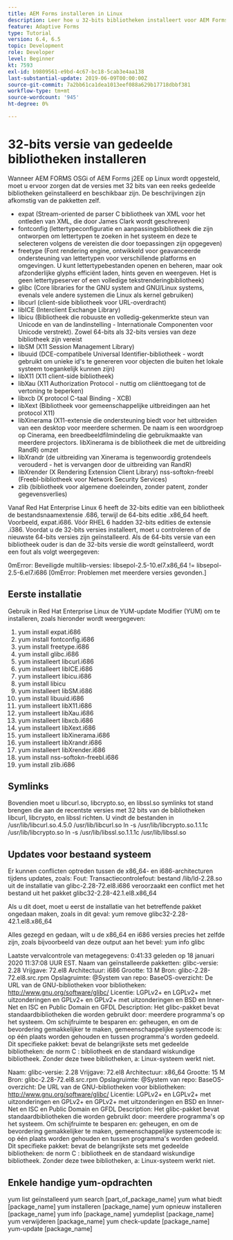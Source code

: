 ```yaml
---
title: AEM Forms installeren in Linux
description: Leer hoe u 32-bits bibliotheken installeert voor AEM Forms om te werken met Linux-installatie.
feature: Adaptive Forms
type: Tutorial
version: 6.4, 6.5
topic: Development
role: Developer
level: Beginner
kt: 7593
exl-id: b9809561-e9bd-4c67-bc18-5cab3e4aa138
last-substantial-update: 2019-06-09T00:00:00Z
source-git-commit: 7a2bb61ca1dea1013eef088a629b17718dbbf381
workflow-type: tm+mt
source-wordcount: '945'
ht-degree: 0%

---
```


# 32-bits versie van gedeelde bibliotheken installeren

Wanneer AEM FORMS OSGi of AEM Forms j2EE op Linux wordt opgesteld, moet u ervoor zorgen dat de versies met 32 bits van een reeks gedeelde bibliotheken geïnstalleerd en beschikbaar zijn.  De beschrijvingen zijn afkomstig van de pakketten zelf.

* expat (Stream-oriented de parser C bibliotheek van XML voor het ontleden van XML, die door James Clark wordt geschreven)
* fontconfig (lettertypeconfiguratie en aanpassingsbibliotheek die zijn ontworpen om lettertypen te zoeken in het systeem en deze te selecteren volgens de vereisten die door toepassingen zijn opgegeven)
* freetype (Font rendering engine, ontwikkeld voor geavanceerde ondersteuning van lettertypen voor verschillende platforms en omgevingen. U kunt lettertypebestanden openen en beheren, maar ook afzonderlijke glyphs efficiënt laden, hints geven en weergeven. Het is geen lettertypeserver of een volledige tekstrenderingbibliotheek)
* glibc (Core libraries for the GNU system and GNU/Linux systems, evenals vele andere systemen die Linux als kernel gebruiken)
* libcurl (client-side bibliotheek voor URL-overdracht)
* libICE (Interclient Exchange Library)
* libicu (Bibliotheek die robuuste en volledig-gekenmerkte steun van Unicode en van de landinstelling - Internationale Componenten voor Unicode verstrekt). Zowel 64-bits als 32-bits versies van deze bibliotheek zijn vereist
* libSM (X11 Session Management Library)
* libuuid (DCE-compatibele Universal Identifier-bibliotheek - wordt gebruikt om unieke id&#39;s te genereren voor objecten die buiten het lokale systeem toegankelijk kunnen zijn)
* libX11 (X11 client-side bibliotheek)
* libXau (X11 Authorization Protocol - nuttig om cliënttoegang tot de vertoning te beperken)
* libxcb (X protocol C-taal Binding - XCB)
* libXext (Bibliotheek voor gemeenschappelijke uitbreidingen aan het protocol X11)
* libXinerama (X11-extensie die ondersteuning biedt voor het uitbreiden van een desktop voor meerdere schermen. De naam is een woordgroep op Cinerama, een breedbeeldfilmindeling die gebruikmaakte van meerdere projectors. libXinerama is de bibliotheek die met de uitbreiding RandR) omzet
* libXrandr (de uitbreiding van Xinerama is tegenwoordig grotendeels verouderd - het is vervangen door de uitbreiding van RandR)
* libXrender (X Rendering Extension Client Library) nss-softokn-freebl (Freebl-bibliotheek voor Network Security Services)
* zlib (bibliotheek voor algemene doeleinden, zonder patent, zonder gegevensverlies)

Vanaf Red Hat Enterprise Linux 6 heeft de 32-bits editie van een bibliotheek de bestandsnaamextensie .686, terwijl de 64-bits editie .x86_64 heeft. Voorbeeld, expat.i686. Vóór RHEL 6 hadden 32-bits edities de extensie .i386. Voordat u de 32-bits versies installeert, moet u controleren of de nieuwste 64-bits versies zijn geïnstalleerd. Als de 64-bits versie van een bibliotheek ouder is dan de 32-bits versie die wordt geïnstalleerd, wordt een fout als volgt weergegeven:

0mError: Beveiligde multilib-versies: libsepol-2.5-10.el7.x86_64 != libsepol-2.5-6.el7.i686 [0mError: Problemen met meerdere versies gevonden.]

## Eerste installatie

Gebruik in Red Hat Enterprise Linux de YUM-update Modifier (YUM) om te installeren, zoals hieronder wordt weergegeven:

1. yum install expat.i686
2. yum install fontconfig.i686
3. yum install freetype.i686
4. yum install glibc.i686
5. yum installeert libcurl.i686
6. yum installeert libICE.i686
7. yum installeert libicu.i686
8. yum install libicu
9. yum installeert libSM.i686
10. yum install libuuid.i686
11. yum installeert libX11.i686
12. yum installeert libXau.i686
13. yum installeert libxcb.i686
14. yum installeert libXext.i686
15. yum installeert libXinerama.i686
16. yum installeert libXrandr.i686
17. yum installeert libXrender.i686
18. yum install nss-softokn-freebl.i686
19. yum install zlib.i686

## Symlinks

Bovendien moet u libcurl.so, libcrypto.so, en libssl.so symlinks tot stand brengen die aan de recentste versies met 32 bits van de bibliotheken libcurl, libcrypto, en libssl richten. U vindt de bestanden in /usr/lib/libcurl.so.4.5.0 /usr/lib/libcurl.so ln -s /usr/lib/libcrypto.so.1.1.1c /usr/lib/libcrypto.so ln -s /usr/lib/libssl.so.1.1.1c /usr/lib/libssl.so

## Updates voor bestaand systeem

Er kunnen conflicten optreden tussen de x86_64- en i686-architecturen tijdens updates, zoals: Fout: Transactiecontrolefout: bestand /lib/ld-2.28.so uit de installatie van glibc-2.28-72.el8.i686 veroorzaakt een conflict met het bestand uit het pakket glibc32-2.28-42.1.el8.x86_64

Als u dit doet, moet u eerst de installatie van het betreffende pakket ongedaan maken, zoals in dit geval: yum remove glibc32-2.28-42.1.el8.x86_64

Alles gezegd en gedaan, wilt u de x86_64 en i686 versies precies het zelfde zijn, zoals bijvoorbeeld van deze output aan het bevel: yum info glibc

Laatste vervalcontrole van metagegevens: 0:41:33 geleden op 18 januari 2020 11:37:08 UUR EST.
Naam van geïnstalleerde pakketten: glibc-versie: 2.28 Vrijgave: 72.el8 Architectuur: i686 Grootte: 13 M Bron: glibc-2.28-72.el8.src.rpm Opslagruimte: @System van repo: BaseOS-overzicht: De URL van de GNU-bibliotheken voor bibliotheken: http://www.gnu.org/software/glibc/ Licentie: LGPLv2+ en LGPLv2+ met uitzonderingen en GPLv2+ en GPLv2+ met uitzonderingen en BSD en Inner-Net en ISC en Public Domain en GFDL Description: Het glibc-pakket bevat standaardbibliotheken die worden gebruikt door: meerdere programma&#39;s op het systeem. Om schijfruimte te besparen en: geheugen, en om de bevordering gemakkelijker te maken, gemeenschappelijke systeemcode is: op één plaats worden gehouden en tussen programma&#39;s worden gedeeld. Dit specifieke pakket: bevat de belangrijkste sets met gedeelde bibliotheken: de norm C : bibliotheek en de standaard wiskundige bibliotheek. Zonder deze twee bibliotheken, a: Linux-systeem werkt niet.

Naam: glibc-versie: 2.28 Vrijgave: 72.el8 Architectuur: x86_64 Grootte: 15 M Bron: glibc-2.28-72.el8.src.rpm Opslagruimte: @System van repo: BaseOS-overzicht: De URL van de GNU-bibliotheken voor bibliotheken: http://www.gnu.org/software/glibc/ Licentie: LGPLv2+ en LGPLv2+ met uitzonderingen en GPLv2+ en GPLv2+ met uitzonderingen en BSD en Inner-Net en ISC en Public Domain en GFDL Description: Het glibc-pakket bevat standaardbibliotheken die worden gebruikt door: meerdere programma&#39;s op het systeem. Om schijfruimte te besparen en: geheugen, en om de bevordering gemakkelijker te maken, gemeenschappelijke systeemcode is: op één plaats worden gehouden en tussen programma&#39;s worden gedeeld. Dit specifieke pakket: bevat de belangrijkste sets met gedeelde bibliotheken: de norm C : bibliotheek en de standaard wiskundige bibliotheek. Zonder deze twee bibliotheken, a: Linux-systeem werkt niet.

## Enkele handige yum-opdrachten

yum list geïnstalleerd yum search [part_of_package_name]
yum what biedt [package_name]
yum installeren [package_name]
yum opnieuw installeren [package_name]
yum info [package_name]
yumdeplist [package_name]
yum verwijderen [package_name]
yum check-update [package_name]
yum-update [package_name]
